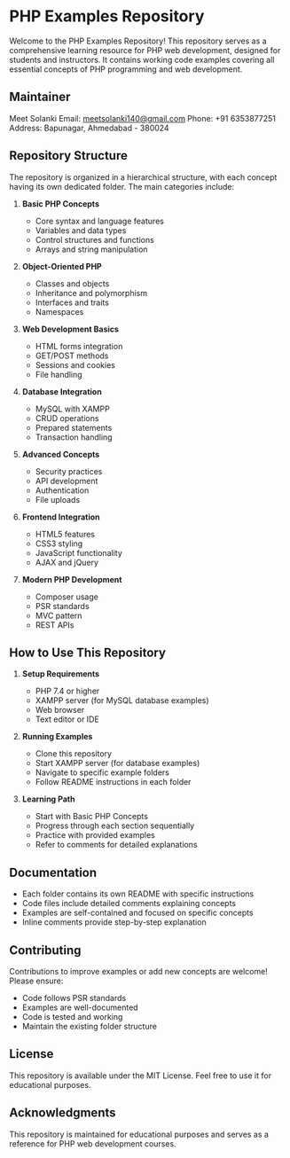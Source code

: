 # PHP Examples Repository

Welcome to the PHP Examples Repository! This repository serves as a comprehensive learning resource for PHP web development, designed for students and instructors. It contains working code examples covering all essential concepts of PHP programming and web development.

## Maintainer

Meet Solanki
Email: meetsolanki140@gmail.com
Phone: +91 6353877251
Address: Bapunagar, Ahmedabad - 380024

## Repository Structure

The repository is organized in a hierarchical structure, with each concept having its own dedicated folder. The main categories include:

1. **Basic PHP Concepts**
   - Core syntax and language features
   - Variables and data types
   - Control structures and functions
   - Arrays and string manipulation

2. **Object-Oriented PHP**
   - Classes and objects
   - Inheritance and polymorphism
   - Interfaces and traits
   - Namespaces

3. **Web Development Basics**
   - HTML forms integration
   - GET/POST methods
   - Sessions and cookies
   - File handling

4. **Database Integration**
   - MySQL with XAMPP
   - CRUD operations
   - Prepared statements
   - Transaction handling

5. **Advanced Concepts**
   - Security practices
   - API development
   - Authentication
   - File uploads

6. **Frontend Integration**
   - HTML5 features
   - CSS3 styling
   - JavaScript functionality
   - AJAX and jQuery

7. **Modern PHP Development**
   - Composer usage
   - PSR standards
   - MVC pattern
   - REST APIs

## How to Use This Repository

1. **Setup Requirements**
   - PHP 7.4 or higher
   - XAMPP server (for MySQL database examples)
   - Web browser
   - Text editor or IDE

2. **Running Examples**
   - Clone this repository
   - Start XAMPP server (for database examples)
   - Navigate to specific example folders
   - Follow README instructions in each folder

3. **Learning Path**
   - Start with Basic PHP Concepts
   - Progress through each section sequentially
   - Practice with provided examples
   - Refer to comments for detailed explanations

## Documentation

- Each folder contains its own README with specific instructions
- Code files include detailed comments explaining concepts
- Examples are self-contained and focused on specific concepts
- Inline comments provide step-by-step explanation

## Contributing

Contributions to improve examples or add new concepts are welcome! Please ensure:
- Code follows PSR standards
- Examples are well-documented
- Code is tested and working
- Maintain the existing folder structure

## License

This repository is available under the MIT License. Feel free to use it for educational purposes.

## Acknowledgments

This repository is maintained for educational purposes and serves as a reference for PHP web development courses.